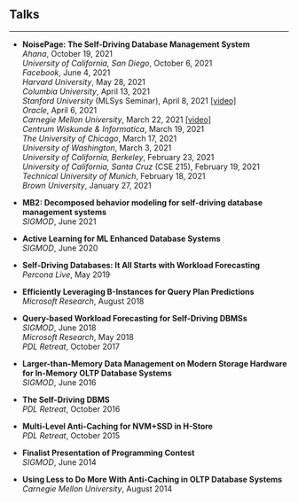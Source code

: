 ## Talks
---

* **NoisePage: The Self-Driving Database Management System**
  <br/>*Ahana*, October 19, 2021
  <br/>*University of California, San Diego*, October 6, 2021
  <br/>
  *Facebook*, June 4, 2021
  <br/>
  *Harvard University*, May 28, 2021
  <br/>
  *Columbia University*, April 13, 2021
  <br/>
  *Stanford University* (MLSys Seminar), April 8, 2021
  [[video]](https://www.youtube.com/watch?v=sY1c7qqQeuA)
  <br/>
  *Oracle*, April 6, 2021
  <br/>
  *Carnegie Mellon University*, March 22, 2021
  [[video]](https://www.youtube.com/watch?v=YqW9Pq5488s)
  <br/>
  *Centrum Wiskunde & Informatica*, March 19, 2021
  <br/>
  *The University of Chicago*, March 17, 2021
  <br/>
  *University of Washington*, March 3, 2021
  <br/>
  *University of California, Berkeley*, February 23, 2021
  <br/>
  *University of California, Santa Cruz* (CSE 215), February 19, 2021
  <br/>
  *Technical University of Munich*, February 18, 2021
  <br/>
  *Brown University*, January 27, 2021

* **MB2: Decomposed behavior modeling for self-driving database management systems**
  <br/>
  *SIGMOD*, June 2021


* **Active Learning for ML Enhanced Database Systems**
  <br/>
  *SIGMOD*, June 2020
  
* **Self-Driving Databases: It All Starts with Workload Forecasting**
  <br/>
  *Percona Live*, May 2019
  
* **Efficiently Leveraging B-Instances for Query Plan Predictions**
  <br/>
  *Microsoft Research*, August 2018
  
* **Query-based Workload Forecasting for Self-Driving DBMSs**
  <br/>
  *SIGMOD*, June 2018
  <br/>
  *Microsoft Research*, May 2018
  <br/>
  *PDL Retreat*, October 2017
  
* **Larger-than-Memory Data Management on Modern Storage Hardware for In-Memory
OLTP Database Systems**
  <br/>
  *SIGMOD*, June 2016
  
* **The Self-Driving DBMS**
  <br/>
  *PDL Retreat*, October 2016
  
* **Multi-Level Anti-Caching for NVM+SSD in H-Store**
  <br/>
  *PDL Retreat*, October 2015
  
* **Finalist Presentation of Programming Contest**
  <br/>
  *SIGMOD*, June 2014
  
* **Using Less to Do More With Anti-Caching in OLTP Database Systems**
  <br/>
  *Carnegie Mellon University*, August 2014
